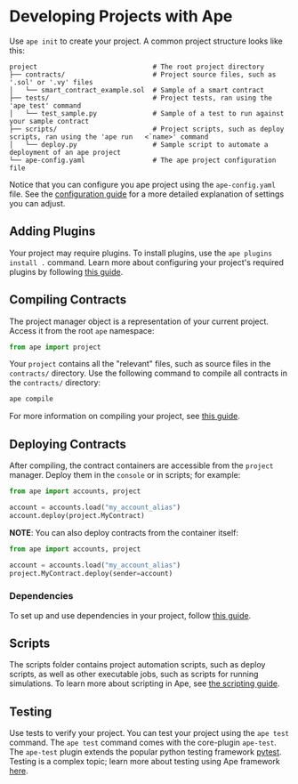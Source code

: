 # Developing Projects with Ape

Use `ape init` to create your project.
A common project structure looks like this:

```
project                             # The root project directory
├── contracts/                      # Project source files, such as '.sol' or '.vy' files
│   └── smart_contract_example.sol  # Sample of a smart contract
├── tests/                          # Project tests, ran using the 'ape test' command
│   └── test_sample.py              # Sample of a test to run against your sample contract
├── scripts/                        # Project scripts, such as deploy scripts, ran using the 'ape run   <`name>' command
│   └── deploy.py                   # Sample script to automate a deployment of an ape project
└── ape-config.yaml                 # The ape project configuration file
```

Notice that you can configure you ape project using the `ape-config.yaml` file.
See the [configuration guide](./config.html) for a more detailed explanation of settings you can adjust.

## Adding Plugins

Your project may require plugins.
To install plugins, use the `ape plugins install .` command.
Learn more about configuring your project's required plugins by following [this guide](./installing_plugins.html).

## Compiling Contracts

The project manager object is a representation of your current project.
Access it from the root `ape` namespace:

```python
from ape import project
```

Your `project` contains all the "relevant" files, such as source files in the `contracts/` directory.
Use the following command to compile all contracts in the `contracts/` directory:

```bash
ape compile
```

For more information on compiling your project, see [this guide](./compile.html).

## Deploying Contracts

After compiling, the contract containers are accessible from the `project` manager.
Deploy them in the `console` or in scripts; for example:

```python
from ape import accounts, project

account = accounts.load("my_account_alias")
account.deploy(project.MyContract)
```

**NOTE**: You can also deploy contracts from the container itself:

```python
from ape import accounts, project

account = accounts.load("my_account_alias")
project.MyContract.deploy(sender=account)
```

### Dependencies

To set up and use dependencies in your project, follow [this guide](./dependencies.html).

## Scripts

The scripts folder contains project automation scripts, such as deploy scripts, as well as other executable jobs, such as scripts for running simulations.
To learn more about scripting in Ape, see [the scripting guide](./scripts.html).

## Testing

Use tests to verify your project.
You can test your project using the `ape test` command.
The `ape test` command comes with the core-plugin `ape-test`.
The `ape-test` plugin extends the popular python testing framework [pytest](https://docs.pytest.org/en/6.2.x/contents.html).
Testing is a complex topic; learn more about testing using Ape framework [here](./testing.html).
